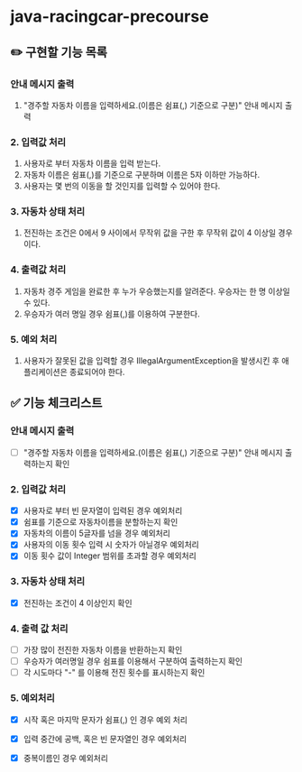 # java-racingcar-precourse

## ✏️ 구현할 기능 목록
### 안내 메시지 출력 
1. "경주할 자동차 이름을 입력하세요.(이름은 쉼표(,) 기준으로 구분)" 안내 메시지 출력
### 2. 입력값 처리  
1. 사용자로 부터 자동차 이름을 입력 받는다.
2. 자동차 이름은 쉼표(,)를 기준으로 구분하며 이름은 5자 이하만 가능하다.
3. 사용자는 몇 번의 이동을 할 것인지를 입력할 수 있어야 한다.
### 3. 자동차 상태 처리
1. 전진하는 조건은 0에서 9 사이에서 무작위 값을 구한 후 무작위 값이 4 이상일 경우이다.
### 4. 출력값 처리
1. 자동차 경주 게임을 완료한 후 누가 우승했는지를 알려준다. 우승자는 한 명 이상일 수 있다.
2. 우승자가 여러 명일 경우 쉼표(,)를 이용하여 구분한다.
### 5. 예외 처리
1. 사용자가 잘못된 값을 입력할 경우 IllegalArgumentException을 발생시킨 후 애플리케이션은 종료되어야 한다.

## ✅ 기능 체크리스트
### 안내 메시지 출력 
- [ ] "경주할 자동차 이름을 입력하세요.(이름은 쉼표(,) 기준으로 구분)" 안내 메시지 출력하는지 확인

### 2. 입력값 처리  
- [x] 사용자로 부터 빈 문자열이 입력된 경우 예외처리
- [x] 쉼표를 기준으로 자동차이름을 분할하는지 확인
- [x] 자동차의 이름이 5글자를 넘을 경우 예외처리
- [x] 사용자의 이동 횟수 입력 시 숫자가 아닐경우 예외처리
- [x] 이동 횟수 값이 Integer 범위를 초과할 경우 예외처리

### 3. 자동차 상태 처리
- [x] 전진하는 조건이 4 이상인지 확인

### 4. 출력 값 처리 
- [ ] 가장 많이 전진한 자동차 이름을 반환하는지 확인
- [ ] 우승자가 여러명일 경우 쉼표를 이용해서 구분하여 출력하는지 확인
- [ ] 각 시도마다 "-" 를 이용해 전진 횟수를 표시하는지 확인
### 5. 예외처리
- [x] 시작 혹은 마지막 문자가 쉼표(,) 인 경우 예외 처리
- [x] 입력 중간에 공백, 혹은 빈 문자열인 경우 예외처리 
- [x] 중복이름인 경우 예외처리

